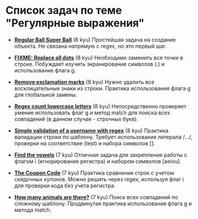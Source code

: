 # Список задач по теме "Регулярные выражения" 

- [**Regular Ball Super Ball**](https://www.codewars.com/kata/53f0f358b9cb376eca001079) (8 kyu)
  Простейшая задача на создание объекта. Не связана напрямую с regex, но это первый шаг.

- [**FIXME: Replace all dots**](https://www.codewars.com/kata/596c6eb85e0f207813000005) (8 kyu)
  Необходимо заменить все точки в строке. Побуждает изучить экранирование символов (\.) и использование флага g.

- [**Remove exclamation marks**](https://www.codewars.com/kata/57a0885cbb9944e24c00008e) (8 kyu)
  Нужно удалить все восклицательные знаки из строки. Практика использования флага g для глобальной замены.

- [**Regex count lowercase letters**](https://www.codewars.com/kata/56a946cd7bd95ccab2000055) (8 kyu)
  Непосредственно проверяет умение использовать флаг g и метод match для поиска всех совпадений (в данном случае - строчных букв).

- [**Simple validation of a username with regex**](https://www.codewars.com/kata/56a3f08aa9a6cc9b75000023) (8 kyu)
  Практика валидации строки по шаблону. Требует использования литерала /.../, проверки на соответствие (test) и набора символов [].

- [**Find the vowels**](https://www.codewars.com/kata/5680781b6b7c2be860000036) (7 kyu)
  Отличная задача для закрепления работы с флагом i (игнорирование регистра) и набором символов [aeiou].

- [**The Coupon Code**](https://www.codewars.com/kata/539de388a540db7fec000642) (7 kyu)
  Практика сравнения строк с учетом скидочных купонов. Можно решить через regex, используя флаг i для проверки кода без учета регистра.

- [**How many animals are there?**](https://www.codewars.com/kata/593ff8d39e3ccced0d00004d) (7 kyu)
  Поиск всех совпадений по сложному шаблону. Продвинутая практика использования флага g и метода match.
